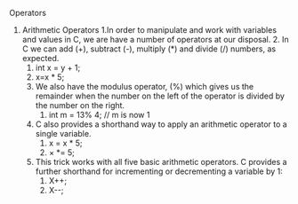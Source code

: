 Operators
1. Arithmetic Operators
   1.In order to manipulate and work with variables and values in C, we are have a number of operators at our disposal.
   2. In C we can add (+), subtract (-), multiply (*) and divide (/) numbers, as expected.
      1. int x = y + 1;
      2. x=x * 5;
   3. We also have the modulus operator, (%) which gives us the remainder when the number on the left of the operator is divided by the number on the right.
      1. int m = 13% 4; // m is now 1
   4. C also provides a shorthand way to apply an arithmetic operator to a single variable.
      1. x = x * 5;
      2. × *= 5;
   5. This trick works with all five basic arithmetic operators. C provides a further shorthand for incrementing or decrementing a variable by 1:
      1. X++;
      2. X--;  
